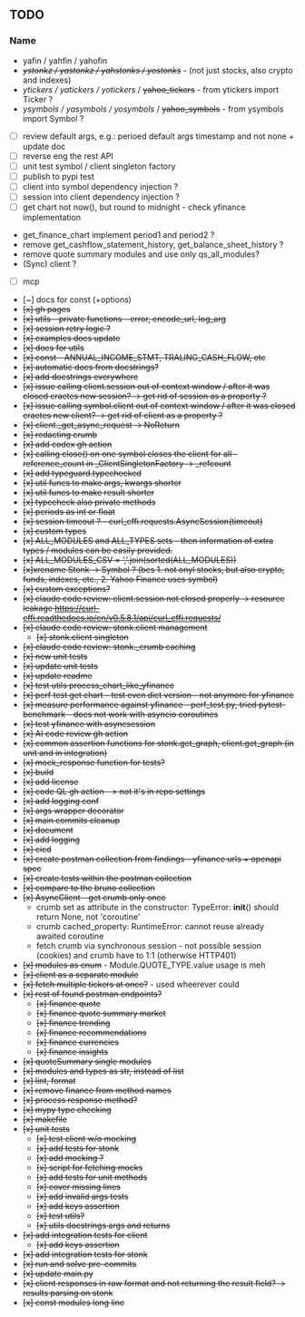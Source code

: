 ## TODO

### Name
- yafin / yahfin / yahofin
- _~~ystonkz / yastonkz / yahstonks / yostonks~~_ - (not just stocks, also crypto and indexes)
- _ytickers / yatickers / yotickers_ / ~~yahoo_tickers~~ - from ytickers import Ticker ?
- _ysymbols / yasymbols / yosymbols_ / ~~yahoo_symbols~~ - from ysymbols import Symbol ?

- [ ] review default args, e.g.: perioed default args timestamp and not none + update doc
- [ ] reverse eng the rest API
- [ ] unit test symbol / client singleton factory
- [ ] publish to pypi test
- [ ] client into symbol dependency injection ?
- [ ] session into client dependency injection ?
- [ ] get chart not now(), but round to midnight - check yfinance implementation
- get_finance_chart implement period1 and period2 ?
- remove get_cashflow_statement_history, get_balance_sheet_history ?
- remove quote summary modules and use only qs_all_modules?
- (Sync) client ?
- [ ] mcp
- [~] docs for const (+options)
- ~~[x] gh pages~~
- ~~[x] utils - private functions - error, encode_url, log_arg~~
- ~~[x] session retry logic ?~~
- ~~[x] examples docs update~~
- ~~[x] docs for utils~~
- ~~[x] const - ANNUAL_INCOME_STMT, TRALING_CASH_FLOW, etc~~
- ~~[x] automatic docs from docstrings?~~
- ~~[x] add docstrings everywhere~~
- ~~[x] issue calling client.session out of context window / after it was closed craetes new session? -> get rid of session as a property ?~~
- ~~[x] issue calling symbol.client out of context window / after it was closed craetes new client? -> get rid of client as a property ?~~
- ~~[x] client._get_async_request -> NoReturn~~
- ~~[x] redacting crumb~~
- ~~[x] add codex gh action~~
- ~~[x] calling close() on one symbol closes the client for all - reference_count in _ClientSingletonFactory -> _refcount~~
- ~~[x] add typeguard.typechecked~~
- ~~[x] util funcs to make args, kwargs shorter~~
- ~~[x] util funcs to make result shorter~~
- ~~[x] typecheck also private methods~~
- ~~[x] periods as int or float~~
- ~~[x] session timeout ? - curl_cffi.requests.AsyncSession(timeout)~~
- ~~[x] custom types~~
- ~~[x] ALL_MODULES and ALL_TYPES sets - then information of extra types / modules can be easily provided.~~
- ~~[x] ALL_MODULES_CSV = ','.join(sorted(ALL_MODULES))~~
- ~~[x]xrename Stonk -> Symbol ? (bcs 1. not onyl stocks, but also crypto, funds, indexes, etc., 2. Yahoo Finance uses symbol)~~
- ~~[x] custom exceptions?~~
- ~~[x] claude code review: client.session not closed properly -> resource leakage https://curl-cffi.readthedocs.io/en/v0.5.8.1/api/curl_cffi.requests/~~
- ~~[x] claude code review: stonk.client management~~
  - ~~[x] stonk.client singleton~~
- ~~[x] claude code review: stonk._crumb caching~~
- ~~[x] new unit tests~~
- ~~[x] update unit tests~~
- ~~[x] update readme~~
- ~~[x] test utils process_chart_like_yfinance~~
- ~~[x] perf test get chart - test even dict version - not anymore for yfinance~~
- ~~[x] measure performance against yfinance - perf_test.py, tried pytest-benchmark - does not work with asyncio coroutines~~
- ~~[x] test yfinance with asyncsession~~
- ~~[x] AI code review gh action~~
- ~~[x] common assertion functions for stonk.get_graph, client.get_graph (in unit and in integration)~~
- ~~[x] mock_response function for tests?~~
- ~~[x] build~~
- ~~[x] add license~~
- ~~[x] code QL gh action - > not it's in repo settings~~
- ~~[x] add logging conf~~
- ~~[x] args wrapper decorator~~
- ~~[x] main commits cleanup~~
- ~~[x] document~~
- ~~[x] add logging~~
- ~~[x] cicd~~
- ~~[x] create postman collection from findings - yfinance urls + openapi spec~~
- ~~[x] create tests within the postman collection~~
- ~~[x] compare to the bruno collection~~
- ~~[x] AsyncClient - get crumb only once~~
    - crumb set as attribute in the constructor: TypeError: __init__() should return None, not 'coroutine'
    - crumb cached_property: RuntimeError: cannot reuse already awaited coroutine
    - fetch crumb via synchronous session - not possible session (cookies) and crumb have to 1:1 (otherwise HTTP401)
- ~~[x] modules as enum~~ - Module.QUOTE_TYPE.value usage is meh
- ~~[x] client as a separate module~~
- ~~[x] fetch multiple tickers at once?~~ - used wheerever could
- ~~[x] rest of found postman endpoints?~~
    - ~~[x] finance quote~~
    - ~~[x] finance quote summary market~~
    - ~~[x] finance trending~~
    - ~~[x] finance recommendations~~
    - ~~[x] finance currencies~~
    - ~~[x] finance insights~~
- ~~[x] quoteSummary single modules~~
- ~~[x] modules and types as str, instead of list~~
- ~~[x] lint, format~~
- ~~[x] remove finance from method names~~
- ~~[x] process response method?~~
- ~~[x] mypy type checking~~
- ~~[x] makefile~~
- ~~[x] unit tests~~
  - ~~[x] test client w/o mocking~~
  - ~~[x] add tests for stonk~~
  - ~~[x] add mocking ?~~
  - ~~[x] script for fetching mocks~~
  - ~~[x] add tests for unit methods~~
  - ~~[x] cover missing lines~~
  - ~~[x] add invalid args tests~~
  - ~~[x] add keys assertion~~
  - ~~[x] test utils?~~
  - ~~[x] utils docstrings args and returns~~
- ~~[x] add integration tests for client~~
  - ~~[x] add keys assertion~~
- ~~[x] add integration tests for stonk~~
- ~~[x] run and solve pre-commits~~
- ~~[x] update main.py~~
- ~~[x] client responses in raw format and not returning the result field? -> results parsing on stonk~~
- ~~[x] const modules long line~~
